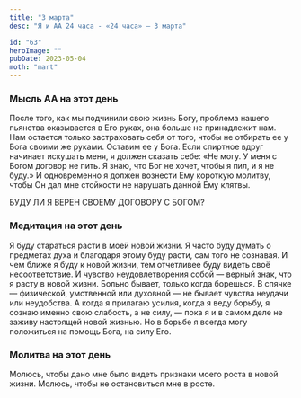 ```yaml
---
title: "3 марта"
desc: "Я и АА 24 часа - «24 часа» — 3 марта"

id: "63"
heroImage: ""
pubDate: 2023-05-04
moth: "mart"
---
```


### Мысль АА на этот день

После того, как мы подчинили свою жизнь Богу, проблема нашего пьянства
оказывается в Его руках, она больше не принадлежит нам. Нам остается только
застраховать себя от того, чтобы не отбирать ее у Бога своими же руками.
Оставим ее у Бога. Если спиртное вдруг начинает искушать меня, я должен
сказать себе: «Не могу. У меня с Богом договор не пить. Я знаю, что Бог не
хочет, чтобы я пил, и я не буду.» И одновременно я должен вознести Ему
короткую молитву, чтобы Он дал мне стойкости не нарушать данной Ему клятвы.

БУДУ ЛИ Я ВЕРЕН СВОЕМУ ДОГОВОРУ С БОГОМ?

### Медитация на этот день

Я буду стараться расти в моей новой жизни. Я часто буду думать о предметах
духа и благодаря этому буду расти, сам того не сознавая. И чем ближе я буду к
новой жизни, тем отчетливее буду видеть своё несоответствие. И чувство
неудовлетворения собой — верный знак, что я расту в новой жизни. Больно
бывает, только когда борешься. В спячке — физической, умственной или духовной
— не бывает чувства неудачи или неудобства. А когда я прилагаю усилия, когда я
веду борьбу, я сознаю именно свою слабость, а не силу, — пока я и в самом деле
не заживу настоящей новой жизнью. Но в борьбе я всегда могу положиться на
помощь Бога, на силу Его.

### Молитва на этот день

Молюсь, чтобы дано мне было видеть признаки моего роста в новой жизни. Молюсь,
чтобы не остановиться мне в росте.
